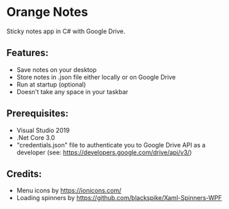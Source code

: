 ﻿# Orange Notes
Sticky notes app in C# with Google Drive.

## Features:
- Save notes on your desktop
- Store notes in .json file either locally or on Google Drive
- Run at startup (optional)
- Doesn't take any space in your taskbar

## Prerequisites:
- Visual Studio 2019
- .Net Core 3.0
- "credentials.json" file to authenticate you to Google Drive API as a developer (see: https://developers.google.com/drive/api/v3/)

## Credits:
- Menu icons by https://ionicons.com/
- Loading spinners by https://github.com/blackspike/Xaml-Spinners-WPF
